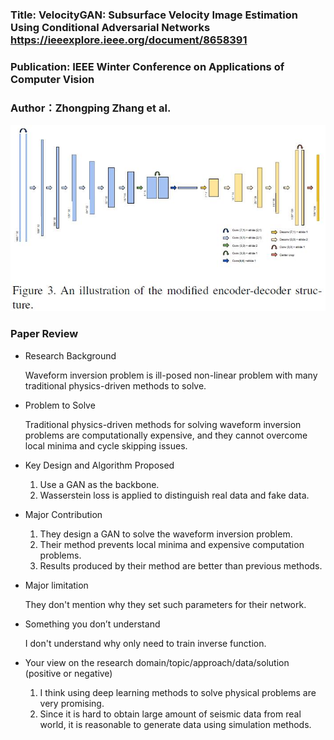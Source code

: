 ### Title: VelocityGAN: Subsurface Velocity Image Estimation Using Conditional Adversarial Networks https://ieeexplore.ieee.org/document/8658391

### Publication: IEEE Winter Conference on Applications of Computer Vision

### Author：Zhongping Zhang et al.

  ![Image of VelocityGAN](VelocityGAN.jpg)

### Paper Review
- Research Background

  Waveform inversion problem is ill-posed non-linear problem with many traditional physics-driven methods to solve. 

- Problem to Solve

  Traditional physics-driven methods for solving waveform inversion problems are computationally expensive, and they cannot overcome local minima and cycle skipping issues.

- Key Design and Algorithm Proposed

  1. Use a GAN as the backbone.
  2. Wasserstein loss is applied to distinguish real data and fake data.

- Major Contribution

  1. They design a GAN to solve the waveform inversion problem.
  2. Their method prevents local minima and expensive computation problems.
  3. Results produced by their method are better than previous methods.

- Major limitation

  They don't mention why they set such parameters for their network.

- Something you don’t understand

  I don't understand why only need to train inverse function.

- Your view on the research domain/topic/approach/data/solution  (positive or negative)

  1. I think using deep learning methods to solve physical problems are very promising.
  2. Since it is hard to obtain large amount of seismic data from real world, it is reasonable to generate data using simulation methods.
